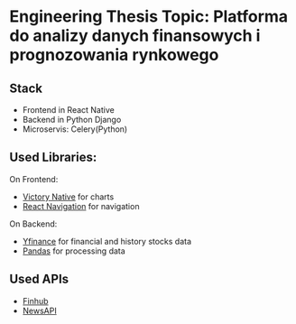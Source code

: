 # Engineering Thesis Topic: Platforma do analizy danych finansowych i prognozowania rynkowego

## Stack

- Frontend in React Native
- Backend in Python Django
- Microservis: Celery(Python)

## Used Libraries:

On Frontend:

- [Victory Native](https://www.npmjs.com/package/victory-native) for charts
- [React Navigation](https://github.com/react-navigation/react-navigation) for navigation

On Backend:

- [Yfinance](https://pypi.org/project/yfinance/) for financial and history stocks data
- [Pandas](https://pypi.org/project/pandas/) for processing data

## Used APIs

- [Finhub](https://finnhub.io/docs/api)
- [NewsAPI](https://newsapi.org/)
